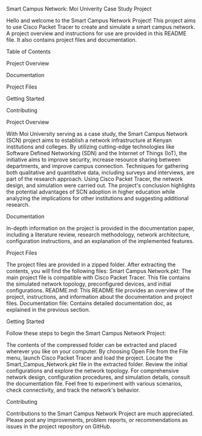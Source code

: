 Smart Campus Network: Moi Univerity Case Study Project

Hello and welcome to the Smart Campus Network Project! This project aims to use Cisco Packet Tracer to create
and simulate a smart campus network. A project overview and instructions for use are provided in this README file.
It also contains project files and documentation.


Table of Contents

Project Overview


Documentation


Project Files


Getting Started


Contributing


Project Overview

With Moi University serving as a case study, the Smart Campus Network (SCN) project aims to establish a network infrastructure at Kenyan institutions and colleges.
By utilizing cutting-edge technologies like Software Defined Networking (SDN) and the Internet of Things (IoT), the initiative aims to improve security, 
increase resource sharing between departments, and improve campus connection. Techniques for gathering both qualitative and quantitative data, including surveys and interviews,
are part of the research approach. Using Cisco Packet Tracer, the network design, and simulation were carried out. The project's conclusion highlights the potential
advantages of SCN adoption in higher education while analyzing the implications for other institutions and suggesting additional research.

Documentation

In-depth information on the project is provided in the documentation paper, including a literature review, research methodology, network architecture, configuration instructions, 
and an explanation of the implemented features.

Project Files

The project files are provided in a zipped folder. After extracting the contents, you will find the following files:
Smart Campus Network.pkt: The main project file is compatible with Cisco Packet Tracer. This file contains the simulated network topology, preconfigured devices, and initial configurations.
README.md: This README file provides an overview of the project, instructions, and information about the documentation and project files.
Documentation file: Contains detailed documentation doc, as explained in the previous section.

Getting Started

Follow these steps to begin the Smart Campus Network Project:

The contents of the compressed folder can be extracted and placed wherever you like on your computer.
By choosing Open File from the File menu, launch Cisco Packet Tracer and load the project. Locate the Smart_Campus_Network.pkt file in the extracted folder.
Review the initial configurations and explore the network topology.
For comprehensive network design, configuration procedures, and simulation details, consult the documentation file.
Feel free to experiment with various scenarios, check connectivity, and track the network's behavior.

Contributing

Contributions to the Smart Campus Network Project are much appreciated. Please post any improvements, problem reports, or recommendations as issues in the project repository on GitHub.
